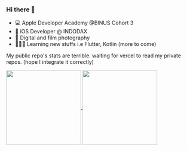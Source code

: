 ### Hi there 👋

- 💻 Apple Developer Academy @BINUS Cohort 3
- 🍎 iOS Developer @ INDODAX
- 📸 Digital and film photography
- 👨🏻‍💻 Learning new stuffs i.e Flutter, Kotlin (more to come)

My public repo's stats are terrible.
waiting for vercel to read my private repos. (hope I integrate it correctly)

<a href="https://github.com/benayaokta/github-readme-stats">
  <img height=200 align="center" src="https://github-readme-stats.vercel.app/api?username=benayaokta&show_icons=true&theme=transparent&custom_title=My%20Public%20Repo%27s%20Stats" />
</a>
<a href="https://github.com/benayaokta/github-readme-stats">
  <img height=200 align="center" src="https://github-readme-stats.vercel.app/api/top-langs/?username=benayaokta&layout=donut&theme=transparent&custom_title=My%20Public%20Repo%27s%20Langs" />
</a>

<!--
**benayaokta/benayaokta** is a ✨ _special_ ✨ repository because its `README.md` (this file) appears on your GitHub profile.

Here are some ideas to get you started:

- 🔭 I’m currently working on ...
- 🌱 I’m currently learning ...
- 👯 I’m looking to collaborate on ...
- 🤔 I’m looking for help with ...
- 💬 Ask me about ...
- 📫 How to reach me: ...
- 😄 Pronouns: ...
- ⚡ Fun fact: ...
-->
